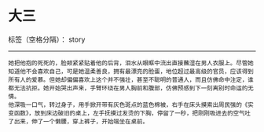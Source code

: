 ﻿# 大三

标签（空格分隔）： story

---

	她把他抱的死死的，脸颊紧紧贴着他的后背，泪水从眼眶中流出直接蘸湿在男人衣服上。尽管她知道他不会喜欢自己，可是她温柔善良，拥有最漂亮的脸蛋，地位超过最高级的官员，应该得到所有人的爱慕。但她却偏偏喜欢上这个并不强壮，甚至不聪明的普通人，而且仿佛命中注定，谁都无法抗拒。她开始哭出声来，手臂环绕在男人胸前和腹部，仿佛预感到下一刻离别时命运的无情。
	他深吸一口气，转过身子，用手掀开带有灰色斑点的蓝色棉被，右手在床头摸索出周民强的《实变函数》，放到床边破旧的桌上，左手抚摸过发烫的下胸，停留了一秒，把刚刚吸进去的空气吐了出来，伸了一个懒腰，穿上裤子，开始端坐在桌前。



